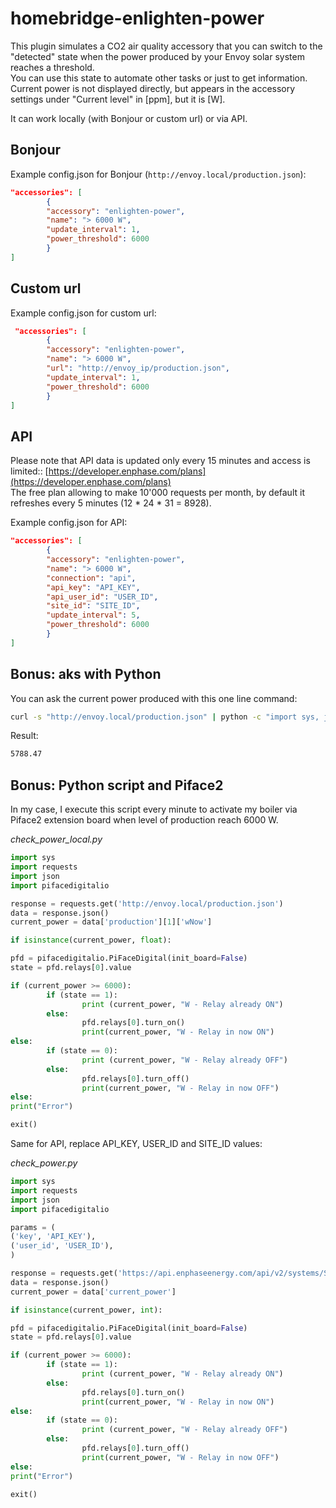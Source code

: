 # homebridge-enlighten-power

This plugin simulates a CO2 air quality accessory that you can switch to the "detected" state when the power produced by your Envoy solar system reaches a threshold.  
You can use this state to automate other tasks or just to get information.  
Current power is not displayed directly, but appears in the accessory settings under "Current level" in [ppm], but it is [W].

It can work locally (with Bonjour or custom url) or via API.

## Bonjour

Example config.json for Bonjour (`http://envoy.local/production.json`):

```json
"accessories": [
        {
        "accessory": "enlighten-power",
        "name": "> 6000 W",
        "update_interval": 1,
        "power_threshold": 6000
        }
]
```

## Custom url

Example config.json for custom url:

```json
 "accessories": [
        {
        "accessory": "enlighten-power",
        "name": "> 6000 W",
        "url": "http://envoy_ip/production.json",
        "update_interval": 1,
        "power_threshold": 6000
        }
]
```

## API

Please note that API data is updated only every 15 minutes and access is limited:: [https://developer.enphase.com/plans](https://developer.enphase.com/plans)  
The free plan allowing to make 10'000 requests per month, by default it refreshes every 5 minutes (12 * 24 * 31 = 8928).

Example config.json for API:

```json
"accessories": [
        {
        "accessory": "enlighten-power",
        "name": "> 6000 W",
        "connection": "api",
        "api_key": "API_KEY",
        "api_user_id": "USER_ID",
        "site_id": "SITE_ID",
        "update_interval": 5,
        "power_threshold": 6000
        }
]
```

## Bonus: aks with Python

You can ask the current power produced with this one line command:

```bash
curl -s "http://envoy.local/production.json" | python -c "import sys, json; print json.load(sys.stdin)['production'][1]['wNow']"
```

Result:

```bash
5788.47
```

## Bonus: Python script and Piface2

In my case, I execute this script every minute to activate my boiler via  Piface2 extension board when level of production reach 6000 W.

*check_power_local.py*

```python
import sys
import requests
import json
import pifacedigitalio

response = requests.get('http://envoy.local/production.json')
data = response.json()
current_power = data['production'][1]['wNow']

if isinstance(current_power, float):

pfd = pifacedigitalio.PiFaceDigital(init_board=False)
state = pfd.relays[0].value

if (current_power >= 6000):
        if (state == 1):
                print (current_power, "W - Relay already ON")
        else:
                pfd.relays[0].turn_on()
                print(current_power, "W - Relay in now ON")
else:
        if (state == 0):
                print (current_power, "W - Relay already OFF")
        else:
                pfd.relays[0].turn_off()
                print(current_power, "W - Relay in now OFF")
else:
print("Error")

exit()
```

Same for API, replace API_KEY, USER_ID and SITE_ID values:

*check_power.py*

```python
import sys
import requests
import json
import pifacedigitalio

params = (
('key', 'API_KEY'),
('user_id', 'USER_ID'),
)

response = requests.get('https://api.enphaseenergy.com/api/v2/systems/SITE_ID/summary', params=params)
data = response.json()
current_power = data['current_power']

if isinstance(current_power, int):

pfd = pifacedigitalio.PiFaceDigital(init_board=False)
state = pfd.relays[0].value

if (current_power >= 6000):
        if (state == 1):
                print (current_power, "W - Relay already ON")
        else:
                pfd.relays[0].turn_on()
                print(current_power, "W - Relay in now ON")
else:
        if (state == 0):
                print (current_power, "W - Relay already OFF")
        else:
                pfd.relays[0].turn_off()
                print(current_power, "W - Relay in now OFF")
else:
print("Error")

exit()
```
